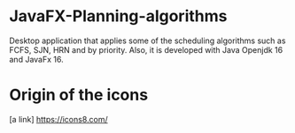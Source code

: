 # JavaFX-Planning-algorithms
Desktop application that applies some of the scheduling algorithms such as FCFS, SJN, HRN and by priority. Also, it is developed with Java Openjdk 16 and JavaFx 16.

# Origin of the icons
[a link] https://icons8.com/
